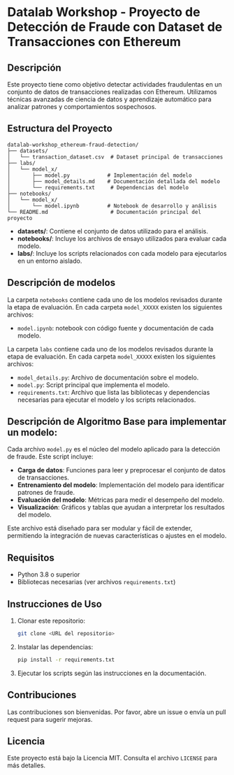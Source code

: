 # Datalab Workshop - Proyecto de Detección de Fraude con Dataset de Transacciones con Ethereum

## Descripción
Este proyecto tiene como objetivo detectar actividades fraudulentas en un conjunto de datos de transacciones realizadas con Ethereum. Utilizamos técnicas avanzadas de ciencia de datos y aprendizaje automático para analizar patrones y comportamientos sospechosos.

## Estructura del Proyecto

```
datalab-workshop_ethereum-fraud-detection/
├── datasets/
│   └── transaction_dataset.csv  # Dataset principal de transacciones
├── labs/
│   └── model_x/
│       ├── model.py            # Implementación del modelo
│       ├── model_details.md    # Documentación detallada del modelo
│       └── requirements.txt     # Dependencias del modelo
├── notebooks/
│   └── model_x/
│       └── model.ipynb         # Notebook de desarrollo y análisis
└── README.md                    # Documentación principal del proyecto
```

- **datasets/**: Contiene el conjunto de datos utilizado para el análisis.
- **notebooks/**: Incluye los archivos de ensayo utilizados para evaluar cada modelo.
- **labs/**: Incluye los scripts relacionados con cada modelo para ejecutarlos en un entorno aislado.

## Descripción de modelos

La carpeta `notebooks` contiene cada uno de los modelos revisados durante la etapa de evaluación.
En cada carpeta `model_XXXXX` existen los siguientes archivos:
- `model.ipynb`: notebook con código fuente y documentación de cada modelo.
  
La carpeta `labs` contiene cada uno de los modelos revisados durante la etapa de evaluación.
En cada carpeta `model_XXXXX` existen los siguientes archivos:
- `model_details.py`: Archivo de documentación sobre el modelo.
- `model.py`: Script principal que implementa el modelo.
- `requirements.txt`: Archivo que lista las bibliotecas y dependencias necesarias para ejecutar el modelo y los scripts relacionados.

## Descripción de Algoritmo Base para implementar un modelo:
Cada archivo `model.py` es el núcleo del modelo aplicado para la detección de fraude. Este script incluye:

- **Carga de datos**: Funciones para leer y preprocesar el conjunto de datos de transacciones.
- **Entrenamiento del modelo**: Implementación del modelo para identificar patrones de fraude.
- **Evaluación del modelo**: Métricas para medir el desempeño del modelo.
- **Visualización**: Gráficos y tablas que ayudan a interpretar los resultados del modelo.

Este archivo está diseñado para ser modular y fácil de extender, permitiendo la integración de nuevas características o ajustes en el modelo.

## Requisitos
- Python 3.8 o superior
- Bibliotecas necesarias (ver archivos `requirements.txt`)

## Instrucciones de Uso
1. Clonar este repositorio:
   ```bash
   git clone <URL del repositorio>
   ```
2. Instalar las dependencias:
   ```bash
   pip install -r requirements.txt
   ```
3. Ejecutar los scripts según las instrucciones en la documentación.

## Contribuciones
Las contribuciones son bienvenidas. Por favor, abre un issue o envía un pull request para sugerir mejoras.

## Licencia
Este proyecto está bajo la Licencia MIT. Consulta el archivo `LICENSE` para más detalles.